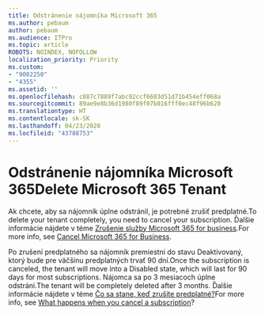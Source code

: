 ```yaml
---
title: Odstránenie nájomníka Microsoft 365
ms.author: pebaum
author: pebaum
ms.audience: ITPro
ms.topic: article
ROBOTS: NOINDEX, NOFOLLOW
localization_priority: Priority
ms.custom:
- "9002250"
- "4355"
ms.assetid: ''
ms.openlocfilehash: c887c7889f7abc92ccf6603d51d71b454eff068a
ms.sourcegitcommit: 89ae9e8b36d1980f89f07b016fff0ec48f96b620
ms.translationtype: HT
ms.contentlocale: sk-SK
ms.lasthandoff: 04/23/2020
ms.locfileid: "43788753"
---
```

# <a name="delete-microsoft-365-tenant"></a><span data-ttu-id="f119c-102">Odstránenie nájomníka Microsoft 365</span><span class="sxs-lookup"><span data-stu-id="f119c-102">Delete Microsoft 365 Tenant</span></span>

<span data-ttu-id="f119c-103">Ak chcete, aby sa nájomník úplne odstránil, je potrebné zrušiť predplatné.</span><span class="sxs-lookup"><span data-stu-id="f119c-103">To delete your tenant completely, you need to cancel your subscription.</span></span> <span data-ttu-id="f119c-104">Ďalšie informácie nájdete v téme [Zrušenie služby Microsoft 365 for business](https://docs.microsoft.com/microsoft-365/commerce/subscriptions/cancel-your-subscription?view=o365-worldwide).</span><span class="sxs-lookup"><span data-stu-id="f119c-104">For more info, see [Cancel Microsoft 365 for Business](https://docs.microsoft.com/microsoft-365/commerce/subscriptions/cancel-your-subscription?view=o365-worldwide).</span></span> 
 
<span data-ttu-id="f119c-105">Po zrušení predplatného sa nájomník premiestni do stavu Deaktivovaný, ktorý bude pre väčšinu predplatných trvať 90 dní.</span><span class="sxs-lookup"><span data-stu-id="f119c-105">Once the subscription is canceled, the tenant will move into a Disabled state, which will last for 90 days for most subscriptions.</span></span> <span data-ttu-id="f119c-106">Nájomca sa po 3 mesiacoch úplne odstráni.</span><span class="sxs-lookup"><span data-stu-id="f119c-106">The tenant will be completely deleted after 3 months.</span></span> <span data-ttu-id="f119c-107">Ďalšie informácie nájdete v téme [Čo sa stane, keď zrušíte predplatné?](https://docs.microsoft.com/microsoft-365/commerce/subscriptions/cancel-your-subscription?view=o365-worldwide#what-happens-when-you-cancel-a-subscription)</span><span class="sxs-lookup"><span data-stu-id="f119c-107">For more info, see [What happens when you cancel a subscription](https://docs.microsoft.com/microsoft-365/commerce/subscriptions/cancel-your-subscription?view=o365-worldwide#what-happens-when-you-cancel-a-subscription)?</span></span>
